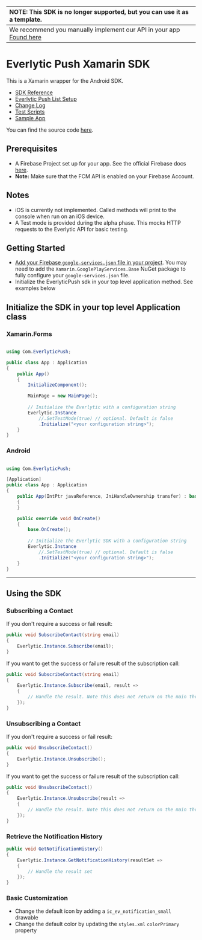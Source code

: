 
| NOTE: This SDK is no longer supported, but you can use it as a template.                    |
|:--------------------------------------------------------------------------------------------|
| We recommend you manually implement our API in your app [Found here](../no-sdk/readme.html) |

# Everlytic Push Xamarin SDK
This is a Xamarin wrapper for the Android SDK.  
- [SDK Reference](quick_reference.md)
- [Everlytic Push List Setup](../list_setup.md)
- [Change Log](https://everlytic.github.io/push-notifications-sdk-xamarin/changelog.html)
- [Test Scripts](test_script.md)
- [Sample App](https://github.com/everlytic/push-notifications-xamarin-sample-app)

You can find the source code [here](https://github.com/everlytic/push-notifications-sdk-xamarin).

## Prerequisites
- A Firebase Project set up for your app. See the official Firebase docs [here](https://firebase.google.com/docs).
- **Note:** Make sure that the FCM API is enabled on your Firebase Account.

## Notes

- iOS is currently not implemented. Called methods will print to the console when run on an iOS device.
- A Test mode is provided during the alpha phase. This mocks HTTP requests to the Everlytic API for basic testing.

## Getting Started

- [Add your Firebase `google-services.json` file in your project](https://firebase.google.com/docs/android/setup?authuser=0#add-config-file). You may need to add the `Xamarin.GooglePlayServices.Base` NuGet package to fully configure your `google-services.json` file.
- Initialize the EverlyticPush sdk in your top level application method. See examples below

## Initialize the SDK in your top level Application class

### Xamarin.Forms

```c#

using Com.EverlyticPush;

public class App : Application
{
    public App()
    {
        InitializeComponent();

        MainPage = new MainPage();
        
        // Initialize the Everlytic with a configuration string
        Everlytic.Instance
            //.SetTestMode(true) // optional. Default is false
            .Initialize("<your configuration string>");
    }
}

```

### Android

```c#

using Com.EverlyticPush;

[Application]
public class App : Application
{
    public App(IntPtr javaReference, JniHandleOwnership transfer) : base(javaReference, transfer)
    {
    }

    public override void OnCreate()
    {
        base.OnCreate();
            
        // Initialize the Everlytic SDK with a configuration string
        Everlytic.Instance
            //.SetTestMode(true) // optional. Default is false
            .Initialize("<your configuration string>");
    }
}
```
***
## Using the SDK
### Subscribing a Contact

If you don't require a success or fail result:
```c#
public void SubscribeContact(string email) 
{
    Everlytic.Instance.Subscribe(email);
}
```
If you want to get the success or failure result of the subscription call:
```c#
public void SubscribeContact(string email) 
{
    Everlytic.Instance.Subscribe(email, result => 
    {
        // Handle the result. Note this does not return on the main thread
    });
}
```
    
### Unsubscribing a Contact

If you don't require a success or fail result:
```c#
public void UnsubscribeContact() 
{
    Everlytic.Instance.Unsubscribe();
}
```
If you want to get the success or failure result of the subscription call:
```c#
public void UnsubscribeContact() 
{
    Everlytic.Instance.Unsubscribe(result => 
    {
        // Handle the result. Note this does not return on the main thread
    });
}
```

### Retrieve the Notification History

```c#
public void GetNotificationHistory() 
{   
    Everlytic.Instance.GetNotificationHistory(resultSet => 
    {
        // Handle the result set
    });
}
```

### Basic Customization

- Change the default icon by adding a `ic_ev_notification_small` drawable
- Change the default color by updating the `styles.xml` `colorPrimary` property  